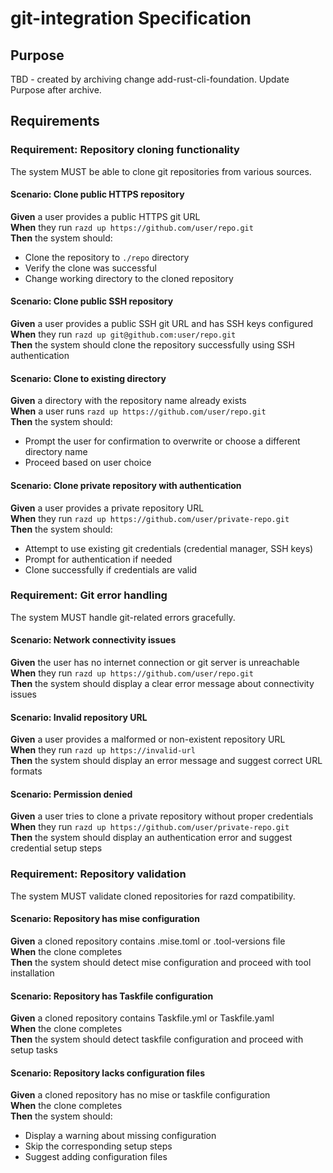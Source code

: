 # git-integration Specification

## Purpose
TBD - created by archiving change add-rust-cli-foundation. Update Purpose after archive.
## Requirements
### Requirement: Repository cloning functionality
The system MUST be able to clone git repositories from various sources.

#### Scenario: Clone public HTTPS repository
**Given** a user provides a public HTTPS git URL  
**When** they run `razd up https://github.com/user/repo.git`  
**Then** the system should:
- Clone the repository to `./repo` directory
- Verify the clone was successful
- Change working directory to the cloned repository

#### Scenario: Clone public SSH repository
**Given** a user provides a public SSH git URL and has SSH keys configured  
**When** they run `razd up git@github.com:user/repo.git`  
**Then** the system should clone the repository successfully using SSH authentication

#### Scenario: Clone to existing directory
**Given** a directory with the repository name already exists  
**When** a user runs `razd up https://github.com/user/repo.git`  
**Then** the system should:
- Prompt the user for confirmation to overwrite or choose a different directory name
- Proceed based on user choice

#### Scenario: Clone private repository with authentication
**Given** a user provides a private repository URL  
**When** they run `razd up https://github.com/user/private-repo.git`  
**Then** the system should:
- Attempt to use existing git credentials (credential manager, SSH keys)
- Prompt for authentication if needed
- Clone successfully if credentials are valid

### Requirement: Git error handling
The system MUST handle git-related errors gracefully.

#### Scenario: Network connectivity issues
**Given** the user has no internet connection or git server is unreachable  
**When** they run `razd up https://github.com/user/repo.git`  
**Then** the system should display a clear error message about connectivity issues

#### Scenario: Invalid repository URL
**Given** a user provides a malformed or non-existent repository URL  
**When** they run `razd up https://invalid-url`  
**Then** the system should display an error message and suggest correct URL formats

#### Scenario: Permission denied
**Given** a user tries to clone a private repository without proper credentials  
**When** they run `razd up https://github.com/user/private-repo.git`  
**Then** the system should display an authentication error and suggest credential setup steps

### Requirement: Repository validation
The system MUST validate cloned repositories for razd compatibility.

#### Scenario: Repository has mise configuration
**Given** a cloned repository contains .mise.toml or .tool-versions file  
**When** the clone completes  
**Then** the system should detect mise configuration and proceed with tool installation

#### Scenario: Repository has Taskfile configuration  
**Given** a cloned repository contains Taskfile.yml or Taskfile.yaml  
**When** the clone completes  
**Then** the system should detect taskfile configuration and proceed with setup tasks

#### Scenario: Repository lacks configuration files
**Given** a cloned repository has no mise or taskfile configuration  
**When** the clone completes  
**Then** the system should:
- Display a warning about missing configuration
- Skip the corresponding setup steps
- Suggest adding configuration files

